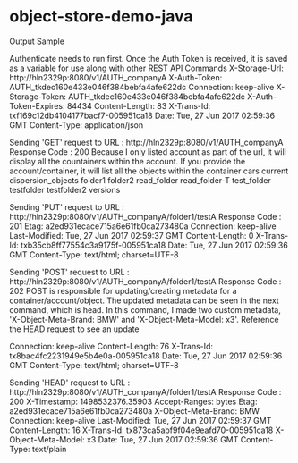 # object-store-demo-java

Output Sample 

Authenticate needs to run first. Once the Auth Token is received, it is saved as a variable for use along with other REST API Commands
X-Storage-Url: http://hln2329p:8080/v1/AUTH_companyA
X-Auth-Token: AUTH_tkdec160e433e046f384bebfa4afe622dc
Connection: keep-alive
X-Storage-Token: AUTH_tkdec160e433e046f384bebfa4afe622dc
X-Auth-Token-Expires: 84434
Content-Length: 83
X-Trans-Id: txf169c12db4104177bacf7-005951ca18
Date: Tue, 27 Jun 2017 02:59:36 GMT
Content-Type: application/json




Sending 'GET' request to URL : http://hln2329p:8080/v1/AUTH_companyA
Response Code : 200
Because I only listed account as part of the url, it will display all the countainers within
the account. If you provide the account/container, it will list all the objects within the container
cars
current
dispersion_objects
folder1
folder2
read_folder
read_folder-T
test_folder
testfolder
testfolder2
versions




Sending 'PUT' request to URL : http://hln2329p:8080/v1/AUTH_companyA/folder1/testA
Response Code : 201
Etag: a2ed931ecace715a6e61fb0ca273480a
Connection: keep-alive
Last-Modified: Tue, 27 Jun 2017 02:59:37 GMT
Content-Length: 0
X-Trans-Id: txb35cb8ff77554c3a9175f-005951ca18
Date: Tue, 27 Jun 2017 02:59:36 GMT
Content-Type: text/html; charset=UTF-8




Sending 'POST' request to URL : http://hln2329p:8080/v1/AUTH_companyA/folder1/testA
Response Code : 202
POST is responsible for updating/creating metadata for a container/account/object.
 The updated metadata can be seen in the next command, which is head. In this command, I made two custom metadata, 'X-Object-Meta-Brand: BMW' 
and 'X-Object-Meta-Model: x3'. Reference the HEAD request to see an update

Connection: keep-alive
Content-Length: 76
X-Trans-Id: tx8bac4fc2231949e5b4e0a-005951ca18
Date: Tue, 27 Jun 2017 02:59:36 GMT
Content-Type: text/html; charset=UTF-8




Sending 'HEAD' request to URL : http://hln2329p:8080/v1/AUTH_companyA/folder1/testA
Response Code : 200
X-Timestamp: 1498532376.35903
Accept-Ranges: bytes
Etag: a2ed931ecace715a6e61fb0ca273480a
X-Object-Meta-Brand: BMW
Connection: keep-alive
Last-Modified: Tue, 27 Jun 2017 02:59:37 GMT
Content-Length: 16
X-Trans-Id: tx873ca5abf9f04e9eafd70-005951ca18
X-Object-Meta-Model: x3
Date: Tue, 27 Jun 2017 02:59:36 GMT
Content-Type: text/plain

